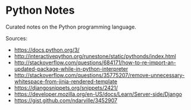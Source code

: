 # Python Notes
Curated notes on the Python programming language.

Sources:
- https://docs.python.org/3/
- http://interactivepython.org/runestone/static/pythonds/index.html
- http://stackoverflow.com/questions/684171/how-to-re-import-an-updated-package-while-in-python-interpreter
- http://stackoverflow.com/questions/35775207/remove-unnecessary-whitespace-from-jinja-rendered-template
- https://djangosnippets.org/snippets/2421/
- https://developer.mozilla.org/en-US/docs/Learn/Server-side/Django
- https://gist.github.com/ndarville/3452907

